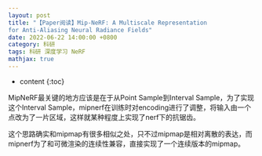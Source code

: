 ```yaml
---
layout: post
title: "【Paper阅读】Mip-NeRF: A Multiscale Representation
for Anti-Aliasing Neural Radiance Fields"
date: 2022-06-22 14:00:00 +0800
category: 科研
tags: 科研 深度学习 NeRF
mathjax: true
---
```


* content
{:toc}

MipNeRF最关键的地方应该是在于从Point Sample到Interval Sample，为了实现这个Interval Sample，mipnerf在训练时对encoding进行了调整，将输入由一个点改为了一片区域，这样就某种程度上实现了nerf下的抗锯齿。

这个思路确实和mipmap有很多相似之处，只不过mipmap是相对离散的表达，而mipnerf为了和可微渲染的连续性兼容，直接实现了一个连续版本的mipmap。

